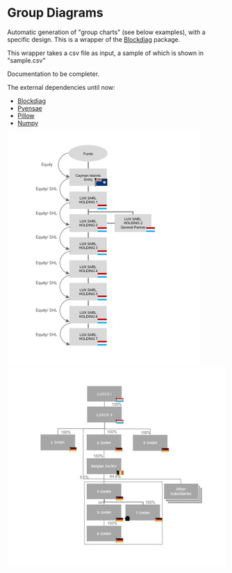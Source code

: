 # Group Diagrams

Automatic generation of "group charts" (see below examples), with a specific design. This is a wrapper of the [Blockdiag](http://blockdiag.com/en/) package.

This wrapper takes a csv file as input, a sample of which is shown in "sample.csv"


Documentation to be completer. 


The external dependencies until now:

 * [Blockdiag](http://blockdiag.com/en/)
 * [Pyensae](https://pypi.org/project/pyensae/)
 * [Pillow](https://pillow.readthedocs.io/en/5.3.x/)
 * [Numpy](http://www.numpy.org/)


<img src="sample diagrams/image1.jpg">
<img src="sample diagrams/image2.jpg">

